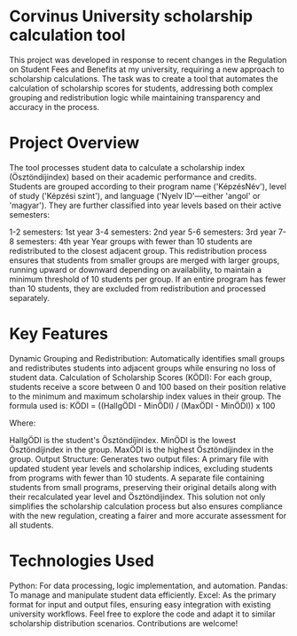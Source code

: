 # Corvinus University scholarship calculation tool
 This project was developed in response to recent changes in the Regulation on Student Fees and Benefits at my university, requiring a new approach to scholarship calculations. The task was to create a tool that automates the calculation of scholarship scores for students, addressing both complex grouping and redistribution logic while maintaining transparency and accuracy in the process.

# Project Overview
The tool processes student data to calculate a scholarship index (Ösztöndíjindex) based on their academic performance and credits. Students are grouped according to their program name ('KépzésNév'), level of study ('Képzési szint'), and language ('Nyelv ID'—either 'angol' or 'magyar'). They are further classified into year levels based on their active semesters:

1-2 semesters: 1st year
3-4 semesters: 2nd year
5-6 semesters: 3rd year
7-8 semesters: 4th year
Year groups with fewer than 10 students are redistributed to the closest adjacent group. This redistribution process ensures that students from smaller groups are merged with larger groups, running upward or downward depending on availability, to maintain a minimum threshold of 10 students per group. If an entire program has fewer than 10 students, they are excluded from redistribution and processed separately.

# Key Features
Dynamic Grouping and Redistribution: Automatically identifies small groups and redistributes students into adjacent groups while ensuring no loss of student data.
Calculation of Scholarship Scores (KÖDI): For each group, students receive a score between 0 and 100 based on their position relative to the minimum and maximum scholarship index values in their group. The formula used is:
KÖDI = ((HallgÖDI - MinÖDI) / (MaxÖDI - MinÖDI)) x 100

Where:

HallgÖDI is the student's Ösztöndíjindex.
MinÖDI is the lowest Ösztöndíjindex in the group.
MaxÖDI is the highest Ösztöndíjindex in the group.
Output Structure: Generates two output files:
A primary file with updated student year levels and scholarship indices, excluding students from programs with fewer than 10 students.
A separate file containing students from small programs, preserving their original details along with their recalculated year level and Ösztöndíjindex.
This solution not only simplifies the scholarship calculation process but also ensures compliance with the new regulation, creating a fairer and more accurate assessment for all students.

# Technologies Used
Python: For data processing, logic implementation, and automation.
Pandas: To manage and manipulate student data efficiently.
Excel: As the primary format for input and output files, ensuring easy integration with existing university workflows.
Feel free to explore the code and adapt it to similar scholarship distribution scenarios. Contributions are welcome!
